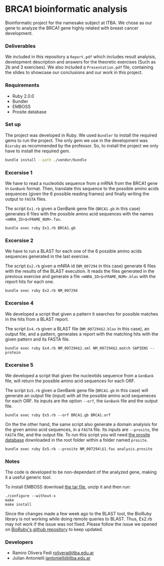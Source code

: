 # BRCA1 bioinformatic analysis

Bioinformatic project for the namesake subject at ITBA. We chose as our gene to analyze the BRCA1 gene highly related with breast cancer development.

### Deliverables

We included in this repository a `Report.pdf` which includes result analyisis, development description and answers for the theoretic exercises (Such as 2b and 3 exercises). We also included a `Presentation.pdf` file, containing the slides to showcase our conclusions and our work in this project.

### Requirements

* Ruby 2.0.0
* Bundler
* EMBOSS
* Prosite database

### Set up
The project was developed in Ruby. We used `Bundler` to install the required gems to run the project. The only gem we use in the development was `Bioruby` as recommended by the professor. So, to install the project we only have to install the required gem.

```sh
bundle install --path ./vendor/bundle
```

### Excersise 1
We have to read a nucleotids sequence from a mRNA from the BRCA1 gene in `GenBank` format. Then, translate this sequence to the possible amino acids sequences (given the 6 possible reading frames) and finally writing the output to `FASTA` files.

The script `Ex1.rb` given a GenBank gene file (`BRCA1.gb` in this case) generates 6 files with the possible amino acid sequences with the names `<mNRA_ID>$<FRAME_NUM>.fas`.

```
bundle exec ruby Ex1.rb BRCA1.gb
```

### Excersise 2
We have to run a BLAST for each one of the 6 possible amino acids sequences generated in the last exercise.

The script `Ex2.rb` given a mNRA id (`NM_007294` in this case) generate 6 files with the results of the BLAST execution. It reads the files generated in the previous exercise and generate a file `<mNRA_ID>$<FRAME_NUM>.blas` with the report hits for each one.

```
bundle exec ruby Ex2.rb NM_007294
```

### Excersise 4
We developed a script that given a pattern it searches for possible matches in the hits from a BLAST report.

The script `Ex4.rb` given a BLAST file (`NM_007294$2.blas` in this case), an output file, and a pattern, generates a report with the matching hits with the given pattern and its FASTA file.

```
bundle exec ruby Ex4.rb NM_007294$2.xml NM_007294$2.match SAPIENS --protein
```

### Excersise 5
We developed a script that given the nucleotids sequence from a `GenBank` file, will return the possible amino acid sequences for each ORF.

The script `Ex5.rb` given a GenBank gene file (`BRCA1.gb` in this case) will generate an output file (input) with all the possible amino acid sequeneces for each ORF. Its inputs are the option `--orf`, the `GenBank` file and the output file.

```
bundle exec ruby Ex5.rb --orf BRCA1.gb BRCA1.orf
```

On the the other hand, the same script also generate a domain analyisis for the given amino acid sequences, in a `FASTA` file. Its inputs are `--prosite`, the `FASTA` file, and the output file. To run this script you will need [the prosite database](ftp.expasy.org/databases/prosite/) downloaded in the root folder within a folder named `prosite`.

```
bundle exec ruby Ex5.rb --prosite NM_007294\$1.fas analysis.prosite
```

### Notes

The code is developed to be non-dependant of the analyzed gene, making it a useful generic tool.

To install EMBOSS download [the tar file](emboss.open-bio.org/pub/EMBOSS/EMBOSS-6.6.0.tar.gz), unzip it and then run:

```
./configure --without-x
make
make install
```

Since the changes made a few week ago to the BLAST tool, the BioRuby library is not working while doing remote queries to BLAST. Thus, Ex2.rb may not work if the issue was not fixed. Please follow the issue we opened on [BioRuby's github repository](https://github.com/bioruby/bioruby/issues/123) to keep updated.

### Developers

* Ramiro Olivera Fedi [rolivera@itba.edu.ar](mailto:rolivera@itba.edu.ar)
* Julian Antonielli [jantonielli@itba.edu.ar](mailto:jantonielli@itba.edu.ar)